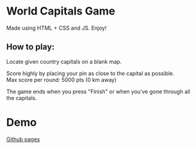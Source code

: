 # World Capitals Game

Made using HTML + CSS and JS. Enjoy!

## How to play:

Locate given country capitals on a blank map.

Score highly by placing your pin as close to the capital as possible.     
Max score per round: 5000 pts (0 km away)

The game ends when you press "Finish" or when you've gone through all the capitals.

# Demo

[Github pages](https://joshlai09.github.io/world-capitals-game/src/index.html)